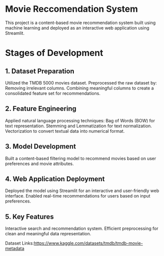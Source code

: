 # Movie Reccomendation System
This project is a content-based movie recommendation system built using machine learning and deployed as an interactive web application using Streamlit.

# Stages of Development
## 1. Dataset Preparation
Utilized the TMDB 5000 movies dataset.
Preprocessed the raw dataset by:
Removing irrelevant columns.
Combining meaningful columns to create a consolidated feature set for recommendations.
## 2. Feature Engineering
Applied natural language processing techniques:
Bag of Words (BOW) for text representation.
Stemming and Lemmatization for text normalization.
Vectorization to convert textual data into numerical format.
## 3. Model Development
Built a content-based filtering model to recommend movies based on user preferences and movie attributes.
## 4. Web Application Deployment
Deployed the model using Streamlit for an interactive and user-friendly web interface.
Enabled real-time recommendations for users based on input preferences.
## 5. Key Features
Interactive search and recommendation system.
Efficient preprocessing for clean and meaningful data representation.


Dataset Links:https://www.kaggle.com/datasets/tmdb/tmdb-movie-metadata
